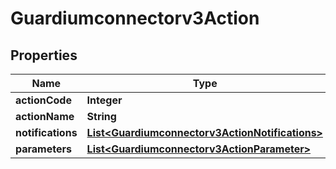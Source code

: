 

# Guardiumconnectorv3Action


## Properties

| Name | Type | Description | Notes |
|------------ | ------------- | ------------- | -------------|
|**actionCode** | **Integer** |  |  [optional] |
|**actionName** | **String** |  |  [optional] |
|**notifications** | [**List&lt;Guardiumconnectorv3ActionNotifications&gt;**](Guardiumconnectorv3ActionNotifications.md) |  |  [optional] |
|**parameters** | [**List&lt;Guardiumconnectorv3ActionParameter&gt;**](Guardiumconnectorv3ActionParameter.md) |  |  [optional] |



